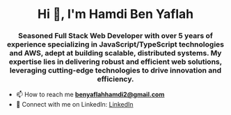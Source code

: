 
<h1 align="center">Hi 👋, I'm Hamdi Ben Yaflah</h1>
<h3 align="center">Seasoned Full Stack Web Developer with over 5 years of experience specializing in JavaScript/TypeScript technologies and AWS, adept at building scalable, distributed systems. My expertise lies in delivering robust and efficient web solutions, leveraging cutting-edge technologies to drive innovation and efficiency.</h3>


- 📫 How to reach me **benyaflahhamdi2@gmail.com**
- 🤝 Connect with me on LinkedIn: <a href="https://linkedin.com/in/hamdi-ben-yaflah" target="blank">LinkedIn </a>

</p>
